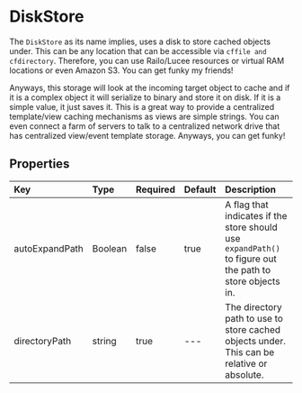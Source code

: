 # DiskStore

The `DiskStore` as its name implies, uses a disk to store cached objects under. This can be any location that can be accessible via `cffile and cfdirectory`. Therefore, you can use Railo/Lucee resources or virtual RAM locations or even Amazon S3. You can get funky my friends!

Anyways, this storage will look at the incoming target object to cache and if it is a complex object it will serialize to binary and store it on disk. If it is a simple value, it just saves it. This is a great way to provide a centralized template/view caching mechanisms as views are simple strings. You can even connect a farm of servers to talk to a centralized network drive that has centralized view/event template storage. Anyways, you can get funky!

## Properties

| Key | Type | Required | Default | Description |
| :--- | :--- | :--- | :--- | :--- |
| autoExpandPath | Boolean | false | true | A flag that indicates if the store should use `expandPath()` to figure out the path to store objects in. |
| directoryPath | string | true | --- | The directory path to use to store cached objects under. This can be relative or absolute. |


